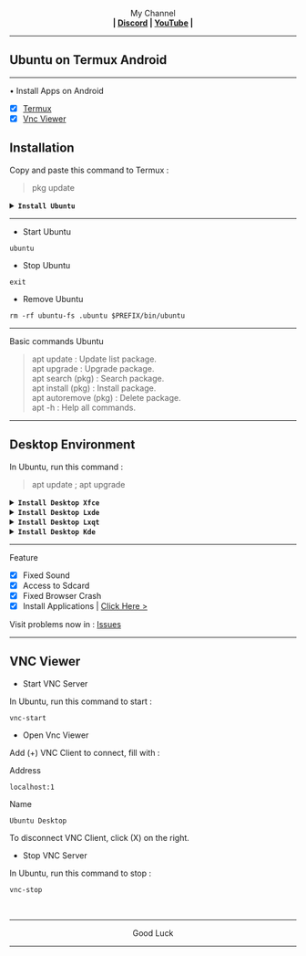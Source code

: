 
<p align="center">My Channel</br><b>
| <a href="https://discord.gg/GCehyym">Discord</a> | <a href="https://youtube.com/channel/UC3sLb7eZCu72iv3G1yUhUHQ">YouTube</a> |</b></p>

---
## Ubuntu on Termux Android

---
• Install Apps on Android
- [x] [Termux](https://play.google.com/store/apps/details?id=com.termux)
- [x] [Vnc Viewer](https://play.google.com/store/apps/details?id=com.realvnc.viewer.android)

## Installation

Copy and paste this command to Termux :
> pkg update

<details></br>
<summary><b><code>Install Ubuntu</code></b></summary>

#### Ubuntu 24.10 (Pre-release)
Rootfs : Armhf, Arm64, Amd64
```
pkg install wget -y ; wget https://raw.githubusercontent.com/wahasa/Ubuntu/main/Install/ubuntu24.10.sh ; chmod +x ubuntu24.10.sh ; ./ubuntu24.10.sh
```

#### Ubuntu 24.04 (Noble Numbat)
Rootfs : Armhf, Arm64, Amd64
```
pkg install wget -y ; wget https://raw.githubusercontent.com/wahasa/Ubuntu/main/Install/ubuntu24.04.sh ; chmod +x ubuntu24.04.sh ; ./ubuntu24.04.sh
```

#### List Ubuntu | [Click Hare >](https://github.com/wahasa/Ubuntu/tree/main/Install)
</details>

---
* Start Ubuntu
```
ubuntu
```

* Stop Ubuntu
```
exit
```

* Remove Ubuntu
```
rm -rf ubuntu-fs .ubuntu $PREFIX/bin/ubuntu
```

---
Basic commands Ubuntu
> apt update : Update list package.</br>
> apt upgrade : Upgrade package.</br>
> apt search (pkg) : Search package.</br>
> apt install (pkg) : Install package.</br>
> apt autoremove (pkg) : Delete package.</br>
> apt -h : Help all commands.

---
## Desktop Environment

In Ubuntu, run this command :
> apt update ; apt upgrade

<details></br>
<summary><b><code>Install Desktop Xfce</code></b></summary>

![xfce](https://github.com/wahasa/Project/assets/69626847/8a5d72d8-d08b-491f-a209-80e2fa68786a)
```
apt install wget -y ; wget https://raw.githubusercontent.com/wahasa/Ubuntu/main/Desktop/de-xfce.sh ; chmod +x de-xfce.sh ; ./de-xfce.sh
```
</details>

<details></br>
<summary><b><code>Install Desktop Lxde</code></b></summary>

![lxde](https://github.com/wahasa/Project/assets/69626847/d7e1579d-cd75-4151-832f-f869a892eeeb)
```
apt install wget -y ; wget https://raw.githubusercontent.com/wahasa/Ubuntu/main/Desktop/de-lxde.sh ; chmod +x de-lxde.sh ; ./de-lxde.sh
```
</details>

<details></br>
<summary><b><code>Install Desktop Lxqt</code></b></summary>

![lxqt](https://github.com/wahasa/Project/assets/69626847/e6290702-c845-4a95-b555-65e27d36c234)
```
apt install wget -y ; wget https://raw.githubusercontent.com/wahasa/Ubuntu/main/Desktop/de-lxqt.sh ; chmod +x de-lxqt.sh ; ./de-lxqt.sh
```
</details>

<details></br>
<summary><b><code>Install Desktop Kde</code></b></summary>

![kde](https://github.com/wahasa/Project/assets/69626847/efaf0ab7-2891-4314-bded-f9d9a25b4721)
```
apt install wget -y ; wget https://raw.githubusercontent.com/wahasa/Ubuntu/main/Desktop/de-kde.sh ; chmod +x de-kde.sh ; ./de-kde.sh
```
</details>

---
Feature
- [x] Fixed Sound
- [x] Access to Sdcard
- [x] Fixed Browser Crash
- [x] Install Applications | [Click Here >](https://github.com/wahasa/Ubuntu/tree/main/Apps)

Visit problems now in : [Issues](https://github.com/wahasa/Ubuntu/issues)

---
## VNC Viewer

* Start VNC Server

In Ubuntu, run this command to start :
```
vnc-start
```

* Open Vnc Viewer

Add (+) VNC Client to connect, fill with :

Address
```
localhost:1
```

Name
```
Ubuntu Desktop
```

To disconnect VNC Client, click (X) on the right.

* Stop VNC Server

In Ubuntu, run this command to stop :
```
vnc-stop
```
</br>

---
<p align="center">Good Luck</p>

---
